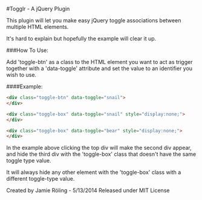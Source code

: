 #Togglr - A jQuery Plugin

This plugin will let you make easy jQuery toggle associations between multiple HTML elements.

It's hard to explain but hopefully the example will clear it up.

###How To Use:

Add 'toggle-btn' as a class to the HTML element you want to act as trigger together with a 'data-toggle' attribute and set the value to an identifier you wish to use.

####Example:

```html
<div class="toggle-btn" data-toggle="snail">
</div>

<div class="toggle-box" data-toggle="snail" style="display:none;">
</div>

<div class="toggle-box" data-toggle="bear" style="display:none;">
</div>
```

In the example above clicking the top div will make the second div appear, and hide the third div with the 'toggle-box' class that doesn't have the same toggle type value.

It will always hide any other element with the 'toggle-box' class with a different toggle-type value.


Created by Jamie Röling - 5/13/2014 
Released under MIT License